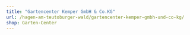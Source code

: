 ```yaml
---
title: "Gartencenter Kemper GmbH & Co.KG"
url: /hagen-am-teutoburger-wald/gartencenter-kemper-gmbh-und-co-kg/
shop: Garten-Center
---
```

